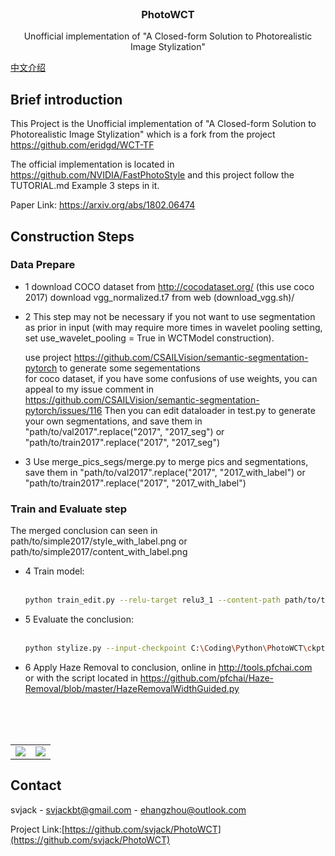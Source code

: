 <!-- PROJECT LOGO -->
<br />
<p align="center">
  <h3 align="center">PhotoWCT</h3>

  <p align="center">
  Unofficial implementation of "A Closed-form Solution to Photorealistic Image Stylization"
    <br />
  </p>
</p>

[中文介绍](README.md)

## Brief introduction
This Project is the Unofficial implementation of "A Closed-form Solution to Photorealistic Image Stylization" which is a fork from the project https://github.com/eridgd/WCT-TF <br/>

The official implementation is located in https://github.com/NVIDIA/FastPhotoStyle and this project follow the TUTORIAL.md Example 3 steps in it.<br/>

Paper Link: https://arxiv.org/abs/1802.06474 <br/>

## Construction Steps
### Data Prepare
* 1 download COCO dataset from http://cocodataset.org/ (this use coco 2017)
     download vgg_normalized.t7 from web (download_vgg.sh)/<br>

* 2 This step may not be necessary if you not want to use segmentation as prior in input (with may require more times in wavelet pooling setting, set use_wavelet_pooling = True in WCTModel construction).

     use project https://github.com/CSAILVision/semantic-segmentation-pytorch to generate some segementations <br/>
     for coco dataset, if you have some confusions of use weights, you can appeal to my issue comment in https://github.com/CSAILVision/semantic-segmentation-pytorch/issues/116
     Then you can edit dataloader in test.py to generate your own segmentations, and save them in "path/to/val2017".replace("2017", "2017_seg") or "path/to/train2017".replace("2017", "2017_seg") <br/>

* 3	Use merge_pics_segs/merge.py to merge pics and segmentations, save them in "path/to/val2017".replace("2017", "2017_with_label") or "path/to/train2017".replace("2017", "2017_with_label") <br/>

### Train and Evaluate step

The merged conclusion can seen in path/to/simple2017/style_with_label.png or path/to/simple2017/content_with_label.png <br>

* 4 Train model: <br><br>
    ```bash
    python train_edit.py --relu-target relu3_1 --content-path path/to/train2017_with_label --batch-size 8 --feature-weight 1 --pixel-weight 1 --tv-weight 0.0 --learning-rate 1e-4 --max-iter 50000 --val-path path/to/val2017_with_label --checkpoint path/to/ckpt/
    ```

* 5 Evaluate the conclusion:<br><br>
   ```bash
   python stylize.py --input-checkpoint C:\Coding\Python\PhotoWCT\ckpt\model.ckpt-4601 --relu-targets relu3_1 --alpha 0.8 --style-path path/to/simple2017/style_with_label.png --content-path path/to/simple2017/content_with_label.png --out-path C:\Coding\Python\WCT_tf_final\output --passes 1
   ```

* 6 Apply Haze Removal to conclusion, online in http://tools.pfchai.com <br/>or with the script located in https://github.com/pfchai/Haze-Removal/blob/master/HazeRemovalWidthGuided.py
<br/>

<br/>
<br/>

<table>
<tr>
<td><img src="output/content_with_label_style_with_label_after_filter_maxpooling.jpg"/></td>
<td><img src="output/content_with_label_style_with_label_after_filter.png"/></td>
</tr>
</table>

<!-- CONTACT -->
## Contact

<!--
Your Name - [@your_twitter](https://twitter.com/your_username) - email@example.com
-->
svjack - svjackbt@gmail.com - ehangzhou@outlook.com

<!--
Project Link: [https://github.com/your_username/repo_name](https://github.com/your_username/repo_name)
-->
Project Link:[https://github.com/svjack/PhotoWCT](https://github.com/svjack/PhotoWCT)
